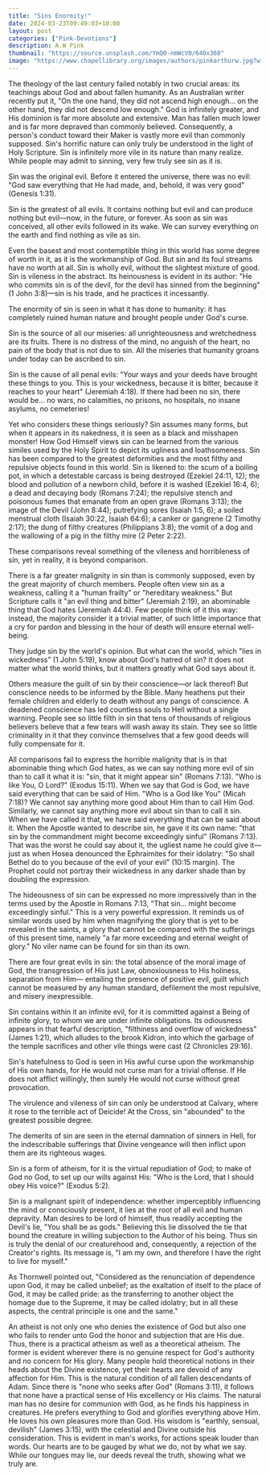 ```yaml
---
title: "Sins Enormity!"
date: 2024-03-23T09:49:03+10:00
layout: post
categories: ["Pink-Devotions"]
description: A.W Pink
thumbnail: "https://source.unsplash.com/YmQ0-nmWcV0/640x360"
image: "https://www.chapellibrary.org/images/authors/pinkarthurw.jpg?width=281"
---
```

The theology of the last century failed notably in two crucial areas: its teachings about God and about fallen humanity. As an Australian writer recently put it, "On the one hand, they did not ascend high enough... on the other hand, they did not descend low enough." God is infinitely greater, and His dominion is far more absolute and extensive. Man has fallen much lower and is far more depraved than commonly believed. Consequently, a person's conduct toward their Maker is vastly more evil than commonly supposed. Sin's horrific nature can only truly be understood in the light of Holy Scripture. Sin is infinitely more vile in its nature than many realize. While people may admit to sinning, very few truly see sin as it is.

Sin was the original evil. Before it entered the universe, there was no evil: "God saw everything that He had made, and, behold, it was very good" (Genesis 1:31).

Sin is the greatest of all evils. It contains nothing but evil and can produce nothing but evil—now, in the future, or forever. As soon as sin was conceived, all other evils followed in its wake. We can survey everything on the earth and find nothing as vile as sin.

Even the basest and most contemptible thing in this world has some degree of worth in it, as it is the workmanship of God. But sin and its foul streams have no worth at all. Sin is wholly evil, without the slightest mixture of good. Sin is vileness in the abstract. Its heinousness is evident in its author: "He who commits sin is of the devil, for the devil has sinned from the beginning" (1 John 3:8)—sin is his trade, and he practices it incessantly.

The enormity of sin is seen in what it has done to humanity: it has completely ruined human nature and brought people under God's curse.

Sin is the source of all our miseries: all unrighteousness and wretchedness are its fruits. There is no distress of the mind, no anguish of the heart, no pain of the body that is not due to sin. All the miseries that humanity groans under today can be ascribed to sin.

Sin is the cause of all penal evils: "Your ways and your deeds have brought these things to you. This is your wickedness, because it is bitter, because it reaches to your heart" (Jeremiah 4:18). If there had been no sin, there would be...
  no wars,
  no calamities,
  no prisons,
  no hospitals,
  no insane asylums,
  no cemeteries!

Yet who considers these things seriously? Sin assumes many forms, but when it appears in its nakedness, it is seen as a black and misshapen monster! How God Himself views sin can be learned from the various similes used by the Holy Spirit to depict its ugliness and loathsomeness. Sin has been compared to the greatest deformities and the most filthy and repulsive objects found in this world. Sin is likened to:
  the scum of a boiling pot, in which a detestable carcass is being destroyed (Ezekiel 24:11, 12);
  the blood and pollution of a newborn child, before it is washed (Ezekiel 16:4, 6);
  a dead and decaying body (Romans 7:24);
  the repulsive stench and poisonous fumes that emanate from an open grave (Romans 3:13);
  the image of the Devil (John 8:44);
  putrefying sores (Isaiah 1:5, 6);
  a soiled menstrual cloth (Isaiah 30:22, Isaiah 64:6);
  a canker or gangrene (2 Timothy 2:17);
  the dung of filthy creatures (Philippians 3:8);
  the vomit of a dog and the wallowing of a pig in the filthy mire (2 Peter 2:22).

These comparisons reveal something of the vileness and horribleness of sin, yet in reality, it is beyond comparison.

There is a far greater malignity in sin than is commonly supposed, even by the great majority of church members. People often view sin as a weakness, calling it a "human frailty" or "hereditary weakness." But Scripture calls it "an evil thing and bitter" (Jeremiah 2:19), an abominable thing that God hates (Jeremiah 44:4). Few people think of it this way: instead, the majority consider it a trivial matter, of such little importance that a cry for pardon and blessing in the hour of death will ensure eternal well-being.

They judge sin by the world's opinion. But what can the world, which "lies in wickedness" (1 John 5:19), know about God's hatred of sin? It does not matter what the world thinks, but it matters greatly what God says about it.

Others measure the guilt of sin by their conscience—or lack thereof! But conscience needs to be informed by the Bible. Many heathens put their female children and elderly to death without any pangs of conscience. A deadened conscience has led countless souls to Hell without a single warning. People see so little filth in sin that tens of thousands of religious believers believe that a few tears will wash away its stain. They see so little criminality in it that they convince themselves that a few good deeds will fully compensate for it.

All comparisons fail to express the horrible malignity that is in that abominable thing which God hates, as we can say nothing more evil of sin than to call it what it is: "sin, that it might appear sin" (Romans 7:13). "Who is like You, O Lord?" (Exodus 15:11). When we say that God is God, we have said everything that can be said of Him. "Who is a God like You" (Micah 7:18)? We cannot say anything more good about Him than to call Him God. Similarly, we cannot say anything more evil about sin than to call it sin. When we have called it that, we have said everything that can be said about it. When the Apostle wanted to describe sin, he gave it its own name: "that sin by the commandment might become exceedingly sinful" (Romans 7:13). That was the worst he could say about it, the ugliest name he could give it—just as when Hosea denounced the Ephraimites for their idolatry: "So shall Bethel do to you because of the evil of your evil" (10:15 margin). The Prophet could not portray their wickedness in any darker shade than by doubling the expression.

The hideousness of sin can be expressed no more impressively than in the terms used by the Apostle in Romans 7:13, "That sin... might become exceedingly sinful." This is a very powerful expression. It reminds us of similar words used by him when magnifying the glory that is yet to be revealed in the saints, a glory that cannot be compared with the sufferings of this present time, namely "a far more exceeding and eternal weight of glory." No viler name can be found for sin than its own.

There are four great evils in sin:
the total absence of the moral image of God,
the transgression of His just Law,
obnoxiousness to His holiness,
separation from Him—
entailing the presence of positive evil, guilt which cannot be measured by any human standard, defilement the most repulsive, and misery inexpressible.

Sin contains within it an infinite evil, for it is committed against a Being of infinite glory, to whom we are under infinite obligations. Its odiousness appears in that fearful description, "filthiness and overflow of wickedness" (James 1:21), which alludes to the brook Kidron, into which the garbage of the temple sacrifices and other vile things were cast (2 Chronicles 29:16).

Sin's hatefulness to God is seen in His awful curse upon the workmanship of His own hands, for He would not curse man for a trivial offense. If He does not afflict willingly, then surely He would not curse without great provocation.

The virulence and vileness of sin can only be understood at Calvary, where it rose to the terrible act of Deicide! At the Cross, sin "abounded" to the greatest possible degree.

The demerits of sin are seen in the eternal damnation of sinners in Hell, for the indescribable sufferings that Divine vengeance will then inflict upon them are its righteous wages.

Sin is a form of atheism, for it is the virtual repudiation of God; to make of God no God, to set up our wills against His: "Who is the Lord, that I should obey His voice?" (Exodus 5:2).

Sin is a malignant spirit of independence: whether imperceptibly influencing the mind or consciously present, it lies at the root of all evil and human depravity. Man desires to be lord of himself, thus readily accepting the Devil's lie, "You shall be as gods." Believing this lie dissolved the tie that bound the creature in willing subjection to the Author of his being. Thus sin is truly the denial of our creaturehood and, consequently, a rejection of the Creator's rights. Its message is, "I am my own, and therefore I have the right to live for myself."

As Thornwell pointed out, "Considered as the renunciation of dependence upon God, it may be called unbelief; as the exaltation of itself to the place of God, it may be called pride: as the transferring to another object the homage due to the Supreme, it may be called idolatry; but in all these aspects, the central principle is one and the same."

An atheist is not only one who denies the existence of God but also one who fails to render unto God the honor and subjection that are His due. Thus, there is a practical atheism as well as a theoretical atheism. The former is evident wherever there is no genuine respect for God's authority and no concern for His glory. Many people hold theoretical notions in their heads about the Divine existence, yet their hearts are devoid of any affection for Him. This is the natural condition of all fallen descendants of Adam. Since there is "none who seeks after God" (Romans 3:11), it follows that none have a practical sense of His excellency or His claims. The natural man has no desire for communion with God, as he finds his happiness in creatures. He prefers everything to God and glorifies everything above Him. He loves his own pleasures more than God. His wisdom is "earthly, sensual, devilish" (James 3:15), with the celestial and Divine outside his consideration. This is evident in man's works, for actions speak louder than words. Our hearts are to be gauged by what we do, not by what we say. While our tongues may lie, our deeds reveal the truth, showing what we truly are.